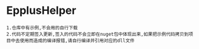 # EpplusHelper


```
1.仓库中有示例,不会用的自行下载
2.代码不定期签入更新,签入的代码不会立即在nuget包中体现出来,如果把示例代码拷贝到项目中去使用而造成的编译报错,请自行编译并引用对应的dll文件
```
